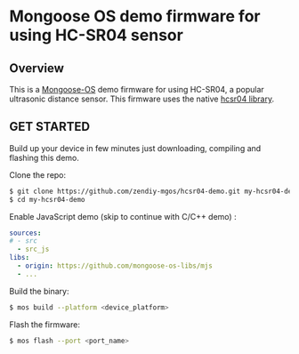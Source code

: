 # Mongoose OS demo firmware for using HC-SR04 sensor
## Overview
This is a [Mongoose-OS](https://mongoose-os.com/) demo firmware for using HC-SR04, a popular ultrasonic distance sensor. This firmware uses the native [hcsr04 library](https://github.com/zendiy-mgos/hcsr04).
## GET STARTED
Build up your device in few minutes just downloading, compiling and flashing this demo.

Clone the repo:
```bash
$ git clone https://github.com/zendiy-mgos/hcsr04-demo.git my-hcsr04-demo
$ cd my-hcsr04-demo
```
Enable JavaScript demo (skip to continue with C/C++ demo) :
```yaml
sources:
# - src
  - src_js
libs:
  - origin: https://github.com/mongoose-os-libs/mjs
  - ...
```
Build the binary:
```bash
$ mos build --platform <device_platform>
```
Flash the firmware:
```bash
$ mos flash --port <port_name>
```
